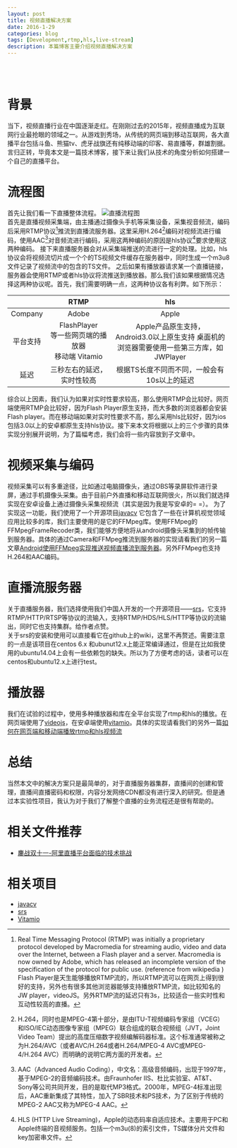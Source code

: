 ```yaml
---
layout: post
title: 视频直播解决方案
date: 2016-1-29
categories: blog
tags: [Development,rtmp,hls,live-stream]
description: 本篇博客主要介绍视频直播解决方案
---
```

<br/>
<br/>

# 背景
当下，视频直播行业在中国逐渐走红。在刚刚过去的2015年，视频直播成为互联网行业最抢眼的领域之一。从游戏到秀场，从传统的网页端到移动互联网，各大直播平台包括斗鱼、熊猫tv、虎牙战旗还有纯移动端的印客、易直播等，群雄割据。言归正转，毕竟本文是一篇技术博客，接下来让我们从技术的角度分析如何搭建一个自己的直播平台。

# 流程图
首先让我们看一下直播整体流程。
![直播流程图](https://img.alicdn.com/imgextra/i2/754328530/TB2mp.yjVXXXXaqXFXXXXXXXXXX_!!754328530.jpg)   
首先是直播视频采集端，由主播通过摄像头手机等采集设备，采集视音频流，编码后采用RTMP协议[^RTMP]推流到直播流服务器。这里采用H.264[^H.264]编码对视频流进行编码，使用AAC[^AAC]对音频流进行编码，采用这两种编码的原因是hls协议[^hls]要求使用这两种编码。
接下来直播服务器会对从采集端推送的流进行一定的处理。比如，hls协议会将视频流切片成一个个的TS视频文件缓存在服务器中，同时生成一个m3u8文件记录了视频流中的包含的TS文件。
之后如果有播放器请求某一个直播链接，服务器会使用RTMP或者hls协议将流推送到播放器。那么我们该如果根据情况选择这两种协议呢。首先，我们需要明确一点，这两种协议各有利弊。如下所示：   

|        |  RTMP   |  hls  |
|:-------:|:-------:|:-----: |
|Company |  Adobe  |  Apple|
|平台支持| FlashPlayer <br>等一些网页端的播放器 <br>移动端 Vitamio| Apple产品原生支持，<br>Android3.0以上原生支持 桌面机的浏览器需要使用一些第三方库，如JWPlayer
|延迟     |  三秒左右的延迟，实时性较高 | 根据TS长度不同而不同，一般会有10s以上的延迟|

综合以上因素，我们认为如果对实时性要求较高，那么使用RTMP会比较好。网页端使用RTMP会比较好，因为Flash Player原生支持，而大多数的浏览器都会安装Flash player。而在移动端如果对实时性要求不高，那么采用hls比较好，因为ios包括3.0以上的安卓都原生支持hls协议。接下来本文将根据以上的三个步骤的具体实现分别展开说明，为了篇幅考虑，我们会将一些内容放到子文章中。

# 视频采集与编码
视频采集可以有多重途径，比如通过电脑摄像头，通过OBS等录屏软件进行录屏，通过手机摄像头采集。由于目前户外直播和移动互联网很火，所以我们就选择实现在安卓设备上通过摄像头采集视频流（其实是因为我是写安卓的= =）。
为了实现这一功能，我们使用了一个开源项目[javacv](https://github.com/bytedeco/javacv) 它包含了一些在计算机视觉领域应用比较多的库，我们主要使用的是它的FFMpeg库。使用FFMpeg的FFMpegFrameRecoder类，我们能够方便地将从android摄像头采集到的帧传输到服务器。具体的通过Camera和FFMpeg推流到服务器的实现请看我们的另一篇文章[Android使用FFMpeg实现推送视频直播流到服务器](http://sixwolf.net/blog/2016/01/30/Android%E4%BD%BF%E7%94%A8FFMpeg%E5%AE%9E%E7%8E%B0%E6%8E%A8%E9%80%81%E8%A7%86%E9%A2%91%E7%9B%B4%E6%92%AD%E6%B5%81%E5%88%B0%E6%9C%8D%E5%8A%A1%E5%99%A8/)。另外FFMpeg也支持H.264和AAC编码。

# 直播流服务器
关于直播服务器，我们选择使用我们中国人开发的一个开源项目——[srs](https://github.com/ossrs/srs)，它支持RTMP/HTTP/RTSP等协议的流输入，支持RTMP/HDS/HLS/HTTP等协议的流输出，同时它也支持集群。给作者点赞。    
关于srs的安装和使用可以直接看它在github上的wiki，这里不再赘述。需要注意的一点是该项目在centos 6.x 和ubunut12.x上能正常编译通过，但是在比如我使用的ubuntu14.04上会有一些依赖包的缺失。所以为了方便考虑的话，读者可以在centos和ubuntu12.x上进行test。

# 播放器
我们在试验的过程中，使用多种播放器和库在全平台实现了rtmp和hls的播放。在网页端使用了[videojs](http://videojs.com/)，在安卓端使用[vitamio](https://github.com/yixia/VitamioBundle)。具体的实现请看我们的另外一篇[如何在网页端和移动端播放rtmp和hls视频流](http://sixwolf.net/blog/2016/01/30/%E5%9C%A8%E5%90%84%E7%AB%AF%E5%AE%9E%E7%8E%B0Rtmp%E5%92%8Chls%E6%B5%81%E8%A7%86%E9%A2%91%E7%9A%84%E6%92%AD%E6%94%BE/)

# 总结
当然本文中的解决方案只是最简单的，对于直播服务器集群，直播间的创建和管理，直播间直播密码和权限，内容分发网络CDN都没有进行深入的研究。但是通过本实验性项目，我认为对于我们了解整个直播的业务流程还是很有帮助的。

# 相关文件推荐
- [鏖战双十一-阿里直播平台面临的技术挑战](
http://www.infoq.com/cn/articles/alibaba-broadcast-platform-technology-challenges)

# 相关项目
- [javacv](https://github.com/bytedeco/javacv)
- [srs](https://github.com/ossrs/srs)
- [Vitamio](https://github.com/yixia/VitamioBundle)



[^RTMP]: Real Time Messaging Protocol (RTMP) was initially a proprietary protocol developed by Macromedia for streaming audio, video and data over the Internet, between a Flash player and a server. Macromedia is now owned by Adobe, which has released an incomplete version of the specification of the protocol for public use. (reference from wikipedia )<br>Flash Player是天生能够播放RTMP流的，所以RTMP流可以在网页上得到很好的支持，另外也有很多其他浏览器能够支持播放RTMP流，如比较知名的JW player，videoJS。另外RTMP流的延迟只有3s，比较适合一些实时性和互动性较高的直播。
[^H.264]: H.264，同时也是MPEG-4第十部分，是由ITU-T视频编码专家组（VCEG）和ISO/IEC动态图像专家组（MPEG）联合组成的联合视频组（JVT，Joint Video Team）提出的高度压缩数字视频编解码器标准。这个标准通常被称之为H.264/AVC（或者AVC/H.264或者H.264/MPEG-4 AVC或MPEG-4/H.264 AVC）而明确的说明它两方面的开发者。
[^AAC]: AAC（Advanced Audio Coding），中文名：高级音频编码，出现于1997年，基于MPEG-2的音频编码技术。由Fraunhofer IIS、杜比实验室、AT&T、Sony等公司共同开发，目的是取代MP3格式。2000年，MPEG-4标准出现后，AAC重新集成了其特性，加入了SBR技术和PS技术，为了区别于传统的MPEG-2 AAC又称为MPEG-4 AAC。
[^hls]: HLS (HTTP Live Streaming)，Apple的动态码率自适应技术。主要用于PC和Apple终端的音视频服务。包括一个m3u(8)的索引文件，TS媒体分片文件和key加密串文件。
